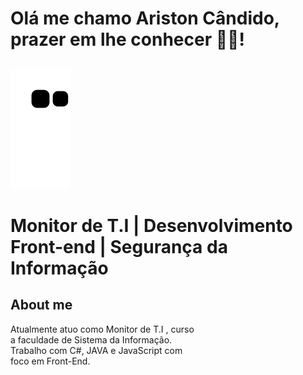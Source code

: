 ## <h1>Olá me chamo Ariston Cândido, prazer em lhe conhecer 🐱‍💻!</h1>

</div>
  
  ##
 
<div> 

 
  ![Snake animation](https://github.com/rafaballerini/rafaballerini/blob/output/github-contribution-grid-snake.svg)
 
 
 
</div>

  <h1 >
     Monitor de T.I | Desenvolvimento Front-end | Segurança da Informação
  </h1>
 
 
 <div>
  
  <h2> About me</h2>
  <p>
              Atualmente atuo como Monitor de T.I , curso <br>
              a faculdade de Sistema da Informação. <br>
              Trabalho com C#, JAVA e JavaScript com <br>
              foco em Front-End.
      
  </p>
         




</div>
